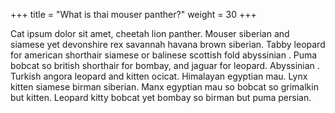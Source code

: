 +++
title = "What is thai mouser panther?"
weight = 30
+++

Cat ipsum dolor sit amet, cheetah lion panther. Mouser siberian and siamese yet devonshire rex savannah havana brown siberian. Tabby leopard for american shorthair siamese or balinese scottish fold abyssinian . Puma bobcat so british shorthair for bombay, and jaguar for leopard. Abyssinian . Turkish angora leopard and kitten ocicat. Himalayan egyptian mau. Lynx kitten siamese birman siberian. Manx egyptian mau so bobcat so grimalkin but kitten. Leopard kitty bobcat yet bombay so birman but puma persian.
